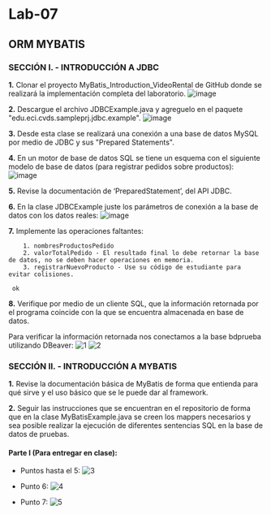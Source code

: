 # Lab-07

## ORM MYBATIS

### SECCIÓN I. - INTRODUCCIÓN A JDBC

**1.** Clonar el proyecto MyBatis_Introduction_VideoRental de GitHub donde se realizará la implementación completa del laboratorio.
       ![image](https://user-images.githubusercontent.com/98135902/158256276-eea664f9-4a9a-4005-87fb-2b4de2e8c86c.png)

**2.** Descargue el archivo JDBCExample.java y agreguelo en el paquete "edu.eci.cvds.sampleprj.jdbc.example".
       ![image](https://user-images.githubusercontent.com/98135902/158258522-947649a5-e5c4-4daf-b6a9-4dd50a07b80a.png)

**3.** Desde esta clase se realizará una conexión a una base de datos MySQL por medio de JDBC y sus "Prepared Statements".

**4.** En un motor de base de datos SQL se tiene un esquema con el siguiente modelo de base de datos (para registrar pedidos sobre productos):
       ![image](https://user-images.githubusercontent.com/98135902/158255211-43120908-3f31-4b62-88f8-d4c9dd994f6d.png)

**5.** Revise la documentación de ‘PreparedStatement’, del API JDBC.

**6.** En la clase JDBCExample juste los parámetros de conexión a la base de datos con los datos reales:
       ![image](https://user-images.githubusercontent.com/98135902/158258835-013fb349-af81-47ea-9b3b-22d8814e6fce.png)


**7.** Implemente las operaciones faltantes:

        1. nombresProductosPedido
        2. valorTotalPedido - El resultado final lo debe retornar la base de datos, no se deben hacer operaciones en memoria.
        3. registrarNuevoProducto - Use su código de estudiante para evitar colisiones.
     
     ok

**8.** Verifique por medio de un cliente SQL, que la información retornada por el programa coincide con la que se encuentra almacenada en base de datos.

Para verificar la información retornada nos conectamos a la base bdprueba utilizando DBeaver:
![1](https://user-images.githubusercontent.com/79550161/158707521-101082f2-c02e-4065-873b-2a1a0edc143c.JPG)
![2](https://user-images.githubusercontent.com/79550161/158739407-d79f2800-1a40-41b0-841b-70d6f3616b73.JPG)

### SECCIÓN II. - INTRODUCCIÓN A MYBATIS

**1.** Revise la documentación básica de MyBatis de forma que entienda para qué sirve y el uso básico que se le puede dar al framework.

**2.** Seguir las instrucciones que se encuentran en el repositorio de forma que en la clase MyBatisExample.java se creen los mappers necesarios y sea posible realizar la              ejecución de diferentes sentencias SQL en la base de datos de pruebas.

#### Parte I (Para entregar en clase):

* Puntos hasta el 5:
![3](https://user-images.githubusercontent.com/79550161/158737857-747c3524-b1f0-451a-88bf-414b8dd7e0ff.JPG)

* Punto 6:
![4](https://user-images.githubusercontent.com/79550161/158739295-74c6f5c2-a7a4-4f6a-8883-e0b4785fcff3.JPG)

* Punto 7:
![5](https://user-images.githubusercontent.com/79550161/158742333-5a37e167-308d-49d8-81a4-77f1141d9f1e.JPG)


